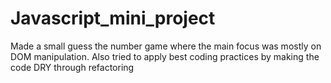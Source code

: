 # Javascript_mini_project
Made a small guess the number game where the main focus was mostly on DOM manipulation. Also tried to apply best coding practices by making the code DRY through refactoring
